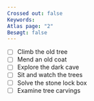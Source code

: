 ```yaml
---
Crossed out: false
Keywords: 
Atlas page: "2"
Besøgt: false
---
```

- [ ] Climb the old tree
- [ ] Mend an old coat
- [ ] Explore the dark cave
- [ ] Sit and watch the trees
- [ ] Solve the stone lock box
- [ ] Examine tree carvings